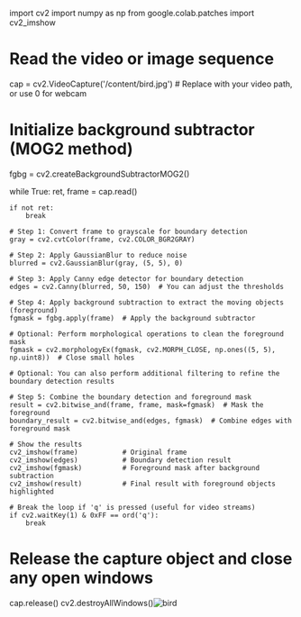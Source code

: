 import cv2
import numpy as np
from google.colab.patches import cv2_imshow

# Read the video or image sequence
cap = cv2.VideoCapture('/content/bird.jpg')  # Replace with your video path, or use 0 for webcam

# Initialize background subtractor (MOG2 method)
fgbg = cv2.createBackgroundSubtractorMOG2()

while True:
    ret, frame = cap.read()
    
    if not ret:
        break
    
    # Step 1: Convert frame to grayscale for boundary detection
    gray = cv2.cvtColor(frame, cv2.COLOR_BGR2GRAY)
    
    # Step 2: Apply GaussianBlur to reduce noise
    blurred = cv2.GaussianBlur(gray, (5, 5), 0)
    
    # Step 3: Apply Canny edge detector for boundary detection
    edges = cv2.Canny(blurred, 50, 150)  # You can adjust the thresholds
    
    # Step 4: Apply background subtraction to extract the moving objects (foreground)
    fgmask = fgbg.apply(frame)  # Apply the background subtractor
    
    # Optional: Perform morphological operations to clean the foreground mask
    fgmask = cv2.morphologyEx(fgmask, cv2.MORPH_CLOSE, np.ones((5, 5), np.uint8))  # Close small holes
    
    # Optional: You can also perform additional filtering to refine the boundary detection results
    
    # Step 5: Combine the boundary detection and foreground mask
    result = cv2.bitwise_and(frame, frame, mask=fgmask)  # Mask the foreground
    boundary_result = cv2.bitwise_and(edges, fgmask)  # Combine edges with foreground mask
    
    # Show the results
    cv2_imshow(frame)           # Original frame
    cv2_imshow(edges)           # Boundary detection result
    cv2_imshow(fgmask)          # Foreground mask after background subtraction
    cv2_imshow(result)          # Final result with foreground objects highlighted
    
    # Break the loop if 'q' is pressed (useful for video streams)
    if cv2.waitKey(1) & 0xFF == ord('q'):
        break

# Release the capture object and close any open windows
cap.release()
cv2.destroyAllWindows()![bird](https://github.com/user-attachments/assets/6cfc8ba7-9ed8-4a57-962e-fc754023e161)
